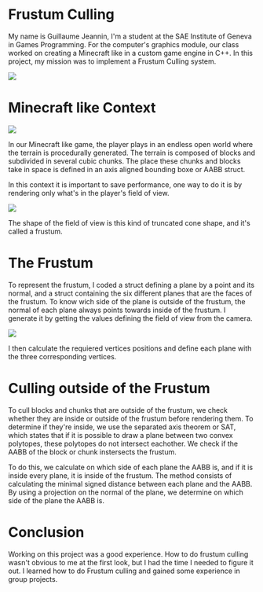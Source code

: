 # Frustum Culling

My name is Guillaume Jeannin, I'm a student at the SAE Institute of Geneva in Games Programming.
For the computer's graphics module, our class worked on creating a Minecraft like in a custom game engine in C++.
In this project, my mission was to implement a Frustum Culling system.

![](https://github.com/GJeannin0/GJeannin0.Github.io/blob/master/images/frustum.png)

# Minecraft like Context

![](https://github.com/GJeannin0/GJeannin0.Github.io/blob/master/images/mclike.jpg)

In our Minecraft like game, the player plays in an endless open world where the terrain is procedurally generated.
The terrain is composed of blocks and subdivided in several cubic chunks.
The place these chunks and blocks take in space is defined in an axis aligned bounding boxe or AABB struct.

In this context it is important to save performance, one way to do it is by rendering only what's in the player's field of view.

![](https://github.com/GJeannin0/GJeannin0.Github.io/blob/master/images/fov.jpg)

The shape of the field of view is this kind of truncated cone shape, and it's called a frustum.

# The Frustum

To represent the frustum, I coded a struct defining a plane by a point and its normal, and a struct containing the six different planes that are the faces of the frustum.
To know wich side of the plane is outside of the frustum, the normal of each plane always points towards inside of the frustum.
I generate it by getting the values defining the field of view from the camera.

![](https://github.com/GJeannin0/GJeannin0.Github.io/blob/master/images/cam.png)

I then calculate the requiered vertices positions and define each plane with the three corresponding vertices.

# Culling outside of the Frustum

To cull blocks and chunks that are outside of the frustum, we check whether they are inside or outside of the frustum before rendering them.
To determine if they're inside, we use the separated axis theorem or SAT, which states that if it is possible to draw a plane between two convex polytopes, these polytopes do not intersect eachother.
We check if the AABB of the block or chunk instersects the frustum.

To do this, we calculate on which side of each plane the AABB is, and if it is inside every plane, it is inside of the frustum.
The method consists of calculating the minimal signed distance between each plane and the AABB.
By using a projection on the normal of the plane, we determine on which side of the plane the AABB is.

# Conclusion

Working on this project was a good experience.
How to do frustum culling wasn't obvious to me at the first look, but I had the time I needed to figure it out. 
I learned how to do Frustum culling and gained some experience in group projects.

